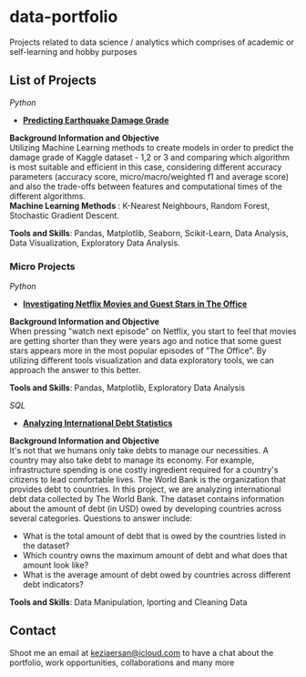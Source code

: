 # data-portfolio
Projects related to data science / analytics which comprises of academic or self-learning and hobby purposes

## List of Projects
*Python*
+ [**Predicting Earthquake Damage Grade**](https://github.com/k-ersan/data-science-portfolio/tree/main/Predicting%20Earthquake%20Damage%20Grade)

**Background Information and Objective**\
Utilizing Machine Learning methods to create models in order to predict the damage grade of Kaggle dataset - 1,2 or 3 and comparing which algorithm is most suitable and efficient in this case, considering different accuracy parameters (accuracy score, micro/macro/weighted f1 and average score) and also the trade-offs between features and computational times of the different algorithms.\
**Machine Learning Methods** : K-Nearest Neighbours, Random Forest, Stochastic Gradient Descent.

**Tools and Skills**: Pandas, Matplotlib, Seaborn, Scikit-Learn, Data Analysis, Data Visualization, Exploratory Data Analysis.

### Micro Projects
*Python*
+ [**Investigating Netflix Movies and Guest Stars in The Office**](https://github.com/k-ersan/data-science-portfolio/tree/main/Investigating%20Netflix%20Movies) 

**Background Information and Objective**\
When pressing "watch next episode" on Netflix, you start to feel that movies are getting shorter than they were years ago and notice that some guest stars appears more in the most popular episodes of "The Office". By utilizing different tools visualization and data exploratory tools, we can approach the answer to this better.

**Tools and Skills**: Pandas, Matplotlib, Exploratory Data Analysis

*SQL*
+ [**Analyzing International Debt Statistics**](https://github.com/k-ersan/data-science-portfolio/tree/main/Analyzing%20International%20Debt) 

**Background Information and Objective**\
It's not that we humans only take debts to manage our necessities. A country may also take debt to manage its economy. For example, infrastructure spending is one costly ingredient required for a country's citizens to lead comfortable lives. The World Bank is the organization that provides debt to countries. In this project, we are analyzing international debt data collected by The World Bank. The dataset contains information about the amount of debt (in USD) owed by developing countries across several categories. Questions to answer include:
+ What is the total amount of debt that is owed by the countries listed in the dataset?
+ Which country owns the maximum amount of debt and what does that amount look like?
+ What is the average amount of debt owed by countries across different debt indicators?

**Tools and Skills**: Data Manipulation, Iporting and Cleaning Data


## Contact
Shoot me an email at keziaersan@icloud.com to have a chat about the portfolio, work opportunities, collaborations and many more
